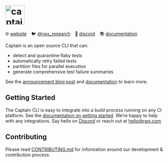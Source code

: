 # <img src="https://www.rwx.com/captain.svg" height="60" alt="captain">

:globe_with_meridians: [website](https://rwx.com/captain) &ensp;
:bird: [@rwx_research](https://twitter.com/rwx_research) &ensp;
:speech_balloon: [discord](https://discord.gg/h4ha5Cue7j) &ensp;
:books: [documentation](https://www.rwx.com/docs/captain)

Captain is an open source CLI that can:
- detect and quarantine flaky tests
- automatically retry failed tests
- partition files for parallel execution
- generate comprehensive test failure summaries

See the [announcement blog post](https://www.rwx.com/blog/captain-1-10-generally-available-open-source-release)
and [documentation](https://www.rwx.com/docs/captain) to learn more.

## Getting Started

The Captain CLI is easy to integrate into a build process running on any CI platform.
See the [documentation on getting started](https://www.rwx.com/docs/captain).
We’re happy to help with any integrations. Say hello on [Discord](https://discord.gg/h4ha5Cue7j)
or reach out at [hello@rwx.com](mailto:hello@rwx.com)

## Contributing

Please read [CONTRIBUTING.md](CONTRIBUTING.md) for information around our
development & contribution process.
